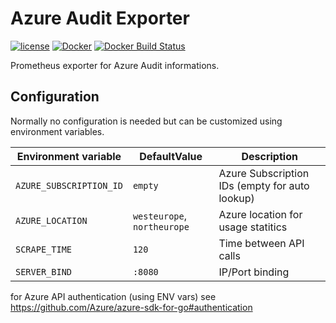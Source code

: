 Azure Audit Exporter
====================

[![license](https://img.shields.io/github/license/mblaschke/azure-audit-exporter.svg)](https://github.com/mblaschke/azure-audit-exporter/blob/master/LICENSE)
[![Docker](https://img.shields.io/badge/docker-mblaschke%2Fazure--audit--exporter-blue.svg?longCache=true&style=flat&logo=docker)](https://hub.docker.com/r/mblaschke/azure-audit-exporter/)
[![Docker Build Status](https://img.shields.io/docker/build/mblaschke/azure-audit-exporter.svg)](https://hub.docker.com/r/mblaschke/azure-audit-exporter/)

Prometheus exporter for Azure Audit informations.

Configuration
-------------

Normally no configuration is needed but can be customized using environment variables.

| Environment variable     | DefaultValue                | Description                                                       |
|--------------------------|-----------------------------|-------------------------------------------------------------------|
| `AZURE_SUBSCRIPTION_ID`  | `empty`                     | Azure Subscription IDs (empty for auto lookup)                    |
| `AZURE_LOCATION`         | `westeurope`, `northeurope` | Azure location for usage statitics                                |
| `SCRAPE_TIME`            | `120`                       | Time between API calls                                            |
| `SERVER_BIND`            | `:8080`                     | IP/Port binding                                                   |

for Azure API authentication (using ENV vars) see https://github.com/Azure/azure-sdk-for-go#authentication
